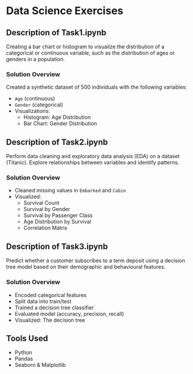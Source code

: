 # Data Science Exercises

## Description of Task1.ipynb
Creating a bar chart or histogram to visualize the distribution of a categorical or continuous variable, such as the distribution of ages or genders in a population.

###  Solution Overview

Created a synthetic dataset of 500 individuals with the following variables:

- `Age` (continuous)
- `Gender` (categorical)
-  Visualizations:
    - Histogram: Age Distribution
    - Bar Chart: Gender Distribution

## Description of Task2.ipynb
Perform data cleaning and exploratory data analysis (EDA) on a dataset (Titanic). Explore relationships between variables and identify patterns.

### Solution Overview

- Cleaned missing values in `Embarked` and `Cabin`
- Visualized:
  - Survival Count
  - Survival by Gender
  - Survival by Passenger Class
  - Age Distribution by Survival
  - Correlation Matrix

## Description of Task3.ipynb
Predict whether a customer subscribes to a term deposit using a decision tree model based on their demographic and behavioural features.

### Solution Overview

- Encoded categorical features
- Split data into train/test
- Trained a decision tree classifier
- Evaluated model (accuracy, precision, recall)
- Visualized: The decision tree

## Tools Used

- Python
- Pandas
- Seaborn & Matplotlib
